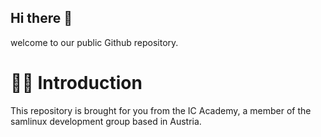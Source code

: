 ## Hi there 👋
welcome to our public Github repository.

# 🙋‍♀️ Introduction
This repository is brought for you from the IC Academy, a member of the samlinux development group based in Austria.

